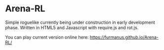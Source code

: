 # Arena-RL

Simple roguelike currently being under construction in early development phase. Written in HTML5 and Javascript with require.js and rot.js.

You can play current version online here: https://furmanus.github.io/Arena-RL/


